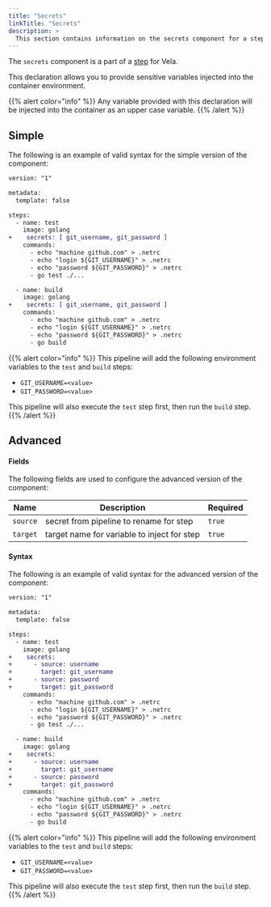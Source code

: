 ```yaml
---
title: "Secrets"
linkTitle: "Secrets"
description: >
  This section contains information on the secrets component for a step.
---
```


The `secrets` component is a part of a [step](/docs/concepts/pipeline/steps/) for Vela.

This declaration allows you to provide sensitive variables injected into the container environment.

{{% alert color="info" %}}
Any variable provided with this declaration will be injected into the container as an upper case variable.
{{% /alert %}}

## Simple

The following is an example of valid syntax for the simple version of the component:

```diff
version: "1"

metadata:
  template: false

steps:
  - name: test
    image: golang
+    secrets: [ git_username, git_password ]
    commands:
      - echo "machine github.com" > .netrc
      - echo "login ${GIT_USERNAME}" > .netrc
      - echo "password ${GIT_PASSWORD}" > .netrc
      - go test ./...

  - name: build
    image: golang
+    secrets: [ git_username, git_password ]
    commands:
      - echo "machine github.com" > .netrc
      - echo "login ${GIT_USERNAME}" > .netrc
      - echo "password ${GIT_PASSWORD}" > .netrc
      - go build
```

{{% alert color="info" %}}
This pipeline will add the following environment variables to the `test` and `build` steps:

- `GIT_USERNAME=<value>`
- `GIT_PASSWORD=<value>`

This pipeline will also execute the `test` step first, then run the `build` step.
{{% /alert %}}

## Advanced

#### Fields

The following fields are used to configure the advanced version of the component:

| Name     | Description                                 | Required |
| -------- | ------------------------------------------- | -------- |
| `source` | secret from pipeline to rename for step     | `true`   |
| `target` | target name for variable to inject for step | `true`   |

#### Syntax

The following is an example of valid syntax for the advanced version of the component:

```diff
version: "1"

metadata:
  template: false

steps:
  - name: test
    image: golang
+    secrets:
+      - source: username
+        target: git_username
+      - source: password
+        target: git_password
    commands:
      - echo "machine github.com" > .netrc
      - echo "login ${GIT_USERNAME}" > .netrc
      - echo "password ${GIT_PASSWORD}" > .netrc
      - go test ./...

  - name: build
    image: golang
+    secrets:
+      - source: username
+        target: git_username
+      - source: password
+        target: git_password
    commands:
      - echo "machine github.com" > .netrc
      - echo "login ${GIT_USERNAME}" > .netrc
      - echo "password ${GIT_PASSWORD}" > .netrc
      - go build
```

{{% alert color="info" %}}
This pipeline will add the following environment variables to the `test` and `build` steps:

- `GIT_USERNAME=<value>`
- `GIT_PASSWORD=<value>`

This pipeline will also execute the `test` step first, then run the `build` step.
{{% /alert %}}

